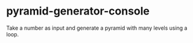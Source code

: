 # pyramid-generator-console
Take a number as input and generate a pyramid with many levels using a loop.
